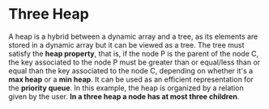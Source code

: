 # Three Heap

A heap is a hybrid between a dynamic array and a tree, as its elements are stored in a dynamic array but it can be viewed as a tree.
The tree must satisfy the **heap property**, that is, if the node P is the parent of the node C, the key associated to the node P must be greater than
or equal/less than or equal than the key associated to the node C, depending on whether it's a **max heap** or a **min heap**.
It can be used as an efficient representation for the **priority queue**. In this example, the heap is organized by a relation given by the user.
**In a three heap a node has at most three children**.
